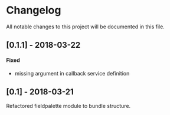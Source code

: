# Changelog
All notable changes to this project will be documented in this file.

## [0.1.1] - 2018-03-22

#### Fixed
* missing argument in callback service definition

## [0.1] - 2018-03-21 

Refactored fieldpalette module to bundle structure.